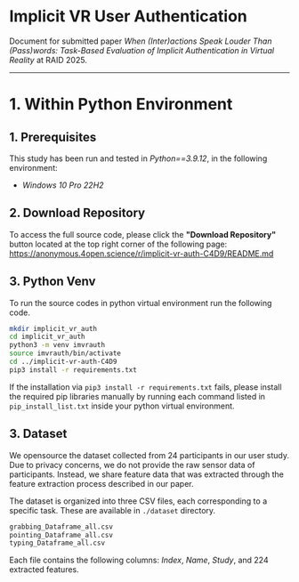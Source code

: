 # Implicit VR User Authentication

Document for submitted paper *When (Inter)actions Speak Louder Than
(Pass)words: Task-Based Evaluation of Implicit
Authentication in Virtual Reality* at RAID 2025.

<hr>

# 1. Within Python Environment

## 1. Prerequisites
This study has been run and tested in *Python==3.9.12*, in the following environment:
- *Windows 10 Pro 22H2*

## 2. Download Repository

To access the full source code, please click the **"Download Repository"** button located at the top right corner of the following page: <a href="https://anonymous.4open.science/r/implicit-vr-auth-C4D9/README.md">https://anonymous.4open.science/r/implicit-vr-auth-C4D9/README.md</a>

## 3. Python Venv
To run the source codes in python virtual environment run the following code. 
```bash
mkdir implicit_vr_auth
cd implicit_vr_auth
python3 -m venv imvrauth
source imvrauth/bin/activate
cd ../implicit-vr-auth-C4D9
pip3 install -r requirements.txt
```

If the installation via `pip3 install -r requirements.txt` fails, please install the required pip libraries manually by running each command listed in `pip_install_list.txt` inside your python virtual environment.

## 3. Dataset
We opensource the dataset collected from 24 participants in our user study. Due to privacy concerns, we do not provide the raw sensor data of participants. Instead, we share feature data that was extracted through the feature extraction process described in our paper.

The dataset is organized into three CSV files, each corresponding to a specific task. These are available in `./dataset` directory.
```bash
grabbing_Dataframe_all.csv
pointing_Dataframe_all.csv
typing_Dataframe_all.csv
```
Each file contains the following columns: *Index*, *Name*, *Study*, and 224 extracted features.